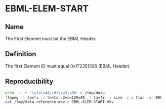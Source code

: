 # EBML-ELEM-START

## Name

The First Element must be the EBML Header.

## Definition

The first Element ID must equal 0x172351395 (EBML Header).

## Reproducibility
```sh
echo -n -e '\x1a\x44\xdf\xa3\x00' > /tmp/data
ffmpeg -f lavfi -i testsrc2=s=120x80 -f lavfi -i sine -c:a flac -ar 8000 -vframes 2 -c:v ffv1 -level 3 -c:a flac -g 1 -y reference.mkv
cat /tmp/data reference.mkv > EBML-ELEM-START.mkv
```
